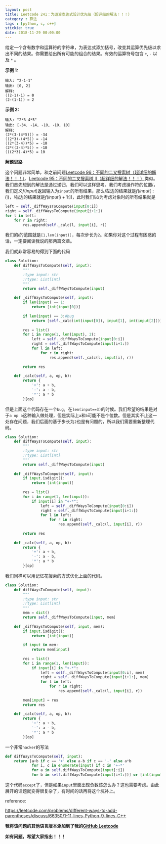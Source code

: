 ```yaml
---
layout: post
title: Leetcode 241：为运算表达式设计优先级（超详细的解法！！！）
category : 算法
tags : [python, c, c++]
stickie: true
date: 2018-11-29 00:00:00
---
```


给定一个含有数字和运算符的字符串，为表达式添加括号，改变其运算优先级以求出不同的结果。你需要给出所有可能的组合的结果。有效的运算符号包含 `+`, `-` 以及 `*` 。

**示例 1:**

```
输入: "2-1-1"
输出: [0, 2]
解释: 
((2-1)-1) = 0 
(2-(1-1)) = 2
```

**示例 2:**

```
输入: "2*3-4*5"
输出: [-34, -14, -10, -10, 10]
解释: 
(2*(3-(4*5))) = -34 
((2*3)-(4*5)) = -14 
((2*(3-4))*5) = -10 
(2*((3-4)*5)) = -10 
(((2*3)-4)*5) = 10
```

**解题思路**

这个问题非常简单，和之前问题[Leetcode 96：不同的二叉搜索树（超详细的解法！！！）](https://blog.csdn.net/qq_17550379/article/details/84632621)、[Leetcode 95：不同的二叉搜索树 II（超详细的解法！！！）](https://blog.csdn.net/qq_17550379/article/details/84635060)类似。我们首先想到的解法是通过递归，我们可以这样思考。我们考虑操作符的位置$i$，我们定义$f(input)$返回输入为`input`的所有结果，那么$i$左边的结果就是$f(input[:i])$，$i$右边的结果就是$f(input[i+1:])$，此时我们以$i$为考虑对象时的所有结果就是

```python
left = self._diffWaysToCompute(input[0:i])
right = self._diffWaysToCompute(input[i+1:])
for l in left:
    for r in right:
        res.append(self._calc(l, input[i], r))
```

我们的$i$的范围就是`[1,len(input))`，每次步长为`2`。如果你对这个过程有困惑的话，一定要阅读我说的那两篇文章。

我们就非常容易的得到下面的代码

```python
class Solution:
    def diffWaysToCompute(self, input):
        """
        :type input: str
        :rtype: List[int]
        """
        return self._diffWaysToCompute(input)
        
    def _diffWaysToCompute(self, input):
        if len(input) == 1:
            return [int(input[0])]
        
        if len(input) == 3:#bug
            return [self._calc(int(input[0]), input[1], int(input[2]))]
        
        res = list()
        for i in range(1, len(input), 2):
            left = self._diffWaysToCompute(input[0:i])
            right = self._diffWaysToCompute(input[i+1:])
            for l in left:
                for r in right:
                    res.append(self._calc(l, input[i], r))
                    
        return res
        
    def _calc(self, a, op, b):
        return {
            '+': a + b,
            '-': a - b,
            '*': a * b
        }[op]
```

但是上面这个代码存在一个`bug`，在`len(input==3)`的时候。我们希望的结果是对于`a op b`这种输入做处理，但是实际上`a`和`b`可能不是个位数。但是其实不止这一处存在问题，我们后面的基于步长为`2`也是有问题的，所以我们需要重新整理代码。

```python
class Solution:
    def diffWaysToCompute(self, input):
        """
        :type input: str
        :rtype: List[int]
        """
        return self._diffWaysToCompute(input)
        
    def _diffWaysToCompute(self, input):
        if input.isdigit():
            return [int(input)]
        
        res = list()
        for i in range(1, len(input)):
            if input[i] in "+-*":
                left = self._diffWaysToCompute(input[0:i])
                right = self._diffWaysToCompute(input[i+1:])
                for l in left:
                    for r in right:
                        res.append(self._calc(l, input[i], r))
                    
        return res
        
    def _calc(self, a, op, b):
        return {
            '+': a + b,
            '-': a - b,
            '*': a * b
        }[op]
```

我们同样可以用记忆花搜索的方式优化上面的代码。

```python
class Solution:
    def diffWaysToCompute(self, input):
        """
        :type input: str
        :rtype: List[int]
        """
        mem = dict()
        return self._diffWaysToCompute(input, mem)
        
    def _diffWaysToCompute(self, input, mem):
        if input.isdigit():
            return [int(input)]
        
        if input in mem:
            return mem[input]
        
        res = list()
        for i in range(1, len(input)):
            if input[i] in "+-*":
                left = self._diffWaysToCompute(input[0:i], mem)
                right = self._diffWaysToCompute(input[i+1:], mem)
                for l in left:
                    for r in right:                      
                        res.append(self._calc(l, input[i], r))
                    
        mem[input] = res
        return res
        
    def _calc(self, a, op, b):
        return {
            '+': a + b,
            '-': a - b,
            '*': a * b
        }[op]
```

一个非常`hacker`的写法

```python
def diffWaysToCompute(self, input):
    return [a+b if c == '+' else a-b if c == '-' else a*b
            for i, c in enumerate(input) if c in '+-*'
            for a in self.diffWaysToCompute(input[:i])
            for b in self.diffWaysToCompute(input[i+1:])] or [int(input)]
```

这个代码`accept`了，但是如果`input`里面出现负数该怎么办？这也需要考虑。由此展开的话题就变得很复杂了，有时间的话再将这个坑补上。

reference:

https://leetcode.com/problems/different-ways-to-add-parentheses/discuss/66350/1-11-lines-Python-9-lines-C++

**我将该问题的其他语言版本添加到了我的[GitHub Leetcode](https://github.com/luliyucoordinate/Leetcode)**

**如有问题，希望大家指出！！！**